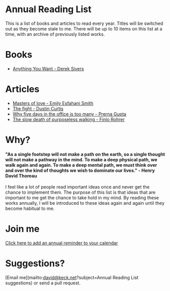 Annual Reading List
===================

This is a list of books and articles to read every year. Titles will be switched out as they become stale to me. There will be up to 10 items on this list at a time, with an archive of previously listed works.

Books
=====
* [Anything You Want - Derek Sivers](https://www.goodreads.com/book/show/11878168-anything-you-want)


Articles
========
* [Masters of love - Emily Esfahani Smith](http://www.theatlantic.com/health/archive/2014/06/happily-ever-after/372573/)
* [The fight - Dustin Curtis](http://dcurt.is/the-fight)
* [Why five days in the office is too many - Prerna Gupta](http://www.nytimes.com/2013/03/03/jobs/in-defense-of-working-mostly-from-home.html)
* [The slow death of purposeless walking - Finlo Rohrer](http://www.bbc.com/news/magazine-27186709)

Why?
====

#### "As a single footstep will not make a path on the earth, so a single thought will not make a pathway in the mind. To make a deep physical path, we walk again and again. To make a deep mental path, we must think over and over the kind of thoughts we wish to dominate our lives." - Henry David Thoreau

I feel like a lot of people read important ideas once and never get the chance to implement them.
The purpose of this list is that ideas that are important to me get the chance to take hold
in my mind. By reading these works annually, I will be introduced to these ideas again
and again until they become habitual to me.

Join me
=======
[Click here to add an annual reminder to your calendar](https://www.google.com/calendar/event?action=TEMPLATE&tmeid=XzZ0MTMyZDFwODhvNDZiOWw2Y3MzY2I5azY0cmppYmExNjExM2FiOXA4NG9rNGNpNTg5MWtjaDlpODRfMjAxNTAxMDFUMjAwMDAwWiBkc3RldmVua2Vja0Bt&tmsrc=dstevenkeck%40gmail.com)

Suggestions?
============
[Email me](mailto:david@keck.net?subject=Annual Reading List suggestions) or
send a pull request.

